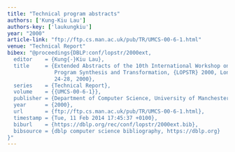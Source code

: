 ```yaml
---
title: "Technical program abstracts"
authors: ['Kung-Kiu Lau']
authors-key: ['laukungkiu']
year: "2000"
article-link: "ftp://ftp.cs.man.ac.uk/pub/TR/UMCS-00-6-1.html"
venue: "Technical Report"
bibex: "@proceedings{DBLP:conf/lopstr/2000ext,
  editor    = {Kung{-}Kiu Lau},
  title     = {Extended Abstracts of the 10th International Workshop on Logic-based
               Program Synthesis and Transformation, {LOPSTR} 2000, London, UK, July
               24-28, 2000},
  series    = {Technical Report},
  volume    = {{UMCS-00-6-1}},
  publisher = {Department of Computer Science, University of Manchester},
  year      = {2000},
  url       = {ftp://ftp.cs.man.ac.uk/pub/TR/UMCS-00-6-1.html},
  timestamp = {Tue, 11 Feb 2014 17:45:37 +0100},
  biburl    = {https://dblp.org/rec/conf/lopstr/2000ext.bib},
  bibsource = {dblp computer science bibliography, https://dblp.org}
}"
---
```

